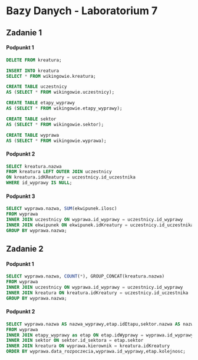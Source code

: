 # Bazy Danych - Laboratorium 7

## Zadanie 1

#### Podpunkt 1
```sql
DELETE FROM kreatura;

INSERT INTO kreatura
SELECT * FROM wikingowie.kreatura;
```
```sql
CREATE TABLE uczestnicy 
AS (SELECT * FROM wikingowie.uczestnicy);
```
```sql
CREATE TABLE etapy_wyprawy 
AS (SELECT * FROM wikingowie.etapy_wyprawy);
```
```sql
CREATE TABLE sektor
AS (SELECT * FROM wikingowie.sektor);
```
```sql
CREATE TABLE wyprawa
AS (SELECT * FROM wikingowie.wyprawa);
```
#### Podpunkt 2
```sql
SELECT kreatura.nazwa
FROM kreatura LEFT OUTER JOIN uczestnicy 
ON kreatura.idKReatury = uczestnicy.id_uczestnika
WHERE id_wyprawy IS NULL;
```
#### Podpunkt 3
```sql
SELECT wyprawa.nazwa, SUM(ekwipunek.ilosc)
FROM wyprawa
INNER JOIN uczestnicy ON wyprawa.id_wyprawy = uczestnicy.id_wyprawy
INNER JOIN ekwipunek ON ekwipunek.idKreatury = uczestnicy.id_uczestnika
GROUP BY wyprawa.nazwa;
```
## Zadanie 2
#### Podpunkt 1
```sql
SELECT wyprawa.nazwa, COUNT(*), GROUP_CONCAT(kreatura.nazwa)
FROM wyprawa
INNER JOIN uczestnicy ON wyprawa.id_wyprawy = uczestnicy.id_wyprawy
INNER JOIN kreatura ON kreatura.idKreatury = uczestnicy.id_uczestnika
GROUP BY wyprawa.nazwa;
```
#### Podpunkt 2
```sql
SELECT wyprawa.nazwa AS nazwa_wyprawy,etap.idEtapu,sektor.nazwa AS nazwa_sektoru,kreatura.nazwa AS kierownik
FROM wyprawa
INNER JOIN etapy_wyprawy as etap ON etap.idWyprawy = wyprawa.id_wyprawy
INNER JOIN sektor ON sektor.id_sektora = etap.sektor
INNER JOIN kreatura ON wyprawa.kierownik = kreatura.idKreatury
ORDER BY wyprawa.data_rozpoczecia,wyprawa.id_wyprawy,etap.kolejnosc;
```